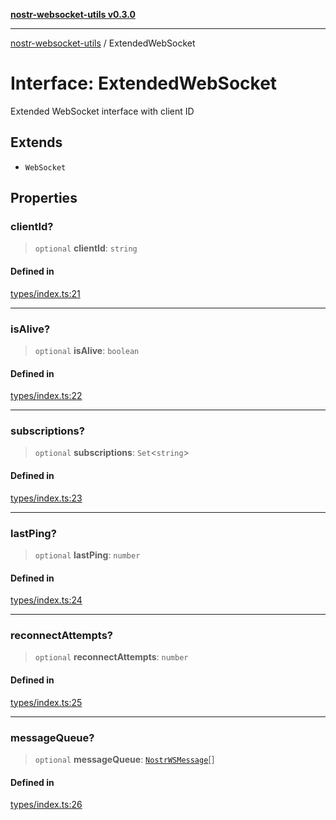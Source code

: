[**nostr-websocket-utils v0.3.0**](../README.md)

***

[nostr-websocket-utils](../globals.md) / ExtendedWebSocket

# Interface: ExtendedWebSocket

Extended WebSocket interface with client ID

## Extends

- `WebSocket`

## Properties

### clientId?

> `optional` **clientId**: `string`

#### Defined in

[types/index.ts:21](https://github.com/HumanjavaEnterprises/nostr-websocket-utils/blob/main/src/types/index.ts#L21)

***

### isAlive?

> `optional` **isAlive**: `boolean`

#### Defined in

[types/index.ts:22](https://github.com/HumanjavaEnterprises/nostr-websocket-utils/blob/main/src/types/index.ts#L22)

***

### subscriptions?

> `optional` **subscriptions**: `Set`\<`string`\>

#### Defined in

[types/index.ts:23](https://github.com/HumanjavaEnterprises/nostr-websocket-utils/blob/main/src/types/index.ts#L23)

***

### lastPing?

> `optional` **lastPing**: `number`

#### Defined in

[types/index.ts:24](https://github.com/HumanjavaEnterprises/nostr-websocket-utils/blob/main/src/types/index.ts#L24)

***

### reconnectAttempts?

> `optional` **reconnectAttempts**: `number`

#### Defined in

[types/index.ts:25](https://github.com/HumanjavaEnterprises/nostr-websocket-utils/blob/main/src/types/index.ts#L25)

***

### messageQueue?

> `optional` **messageQueue**: [`NostrWSMessage`](NostrWSMessage.md)[]

#### Defined in

[types/index.ts:26](https://github.com/HumanjavaEnterprises/nostr-websocket-utils/blob/main/src/types/index.ts#L26)
